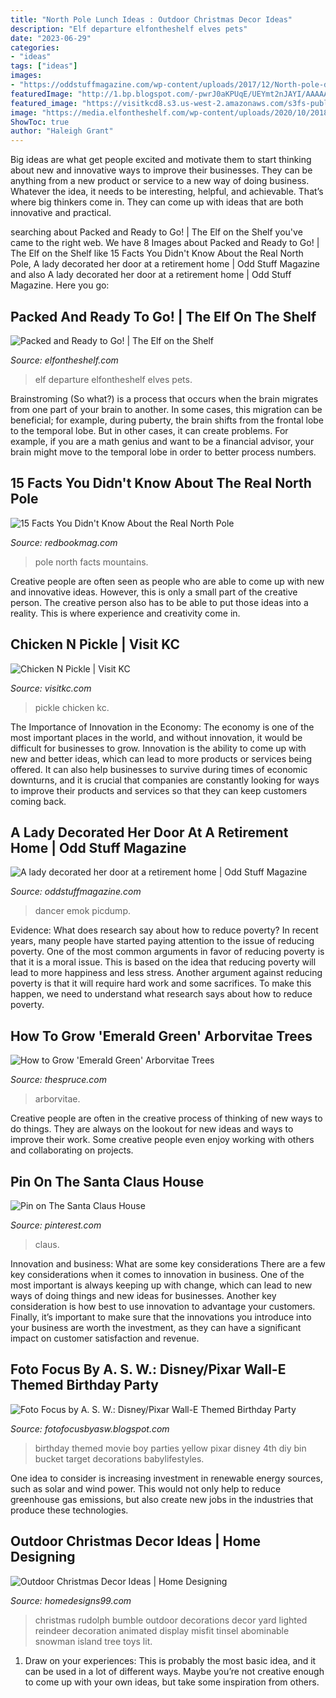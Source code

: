 ```yaml
---
title: "North Pole Lunch Ideas : Outdoor Christmas Decor Ideas"
description: "Elf departure elfontheshelf elves pets"
date: "2023-06-29"
categories:
- "ideas"
tags: ["ideas"]
images:
- "https://oddstuffmagazine.com/wp-content/uploads/2017/12/North-pole-dancer-650x863.jpg"
featuredImage: "http://1.bp.blogspot.com/-pwrJ0aKPUqE/UEYmt2nJAYI/AAAAAAAABzs/4mj8-dl-p28/s1600/ASW_3015.JPG"
featured_image: "https://visitkcd8.s3.us-west-2.amazonaws.com/s3fs-public/styles/slider_850x400_/public/3943f457-32d5-4fe0-ae97-342dcd336ff1.jpg?itok=Z6rjMaux"
image: "https://media.elfontheshelf.com/wp-content/uploads/2020/10/2018-12-22-3-idea_0.jpg"
ShowToc: true
author: "Haleigh Grant"
---
```



Big ideas are what get people excited and motivate them to start thinking about new and innovative ways to improve their businesses. They can be anything from a new product or service to a new way of doing business. Whatever the idea, it needs to be interesting, helpful, and achievable. That’s where big thinkers come in. They can come up with ideas that are both innovative and practical.

	

		
searching about Packed and Ready to Go! | The Elf on the Shelf you've came to the right web. We have 8 Images about Packed and Ready to Go! | The Elf on the Shelf like 15 Facts You Didn&#039;t Know About the Real North Pole, A lady decorated her door at a retirement home | Odd Stuff Magazine and also A lady decorated her door at a retirement home | Odd Stuff Magazine. Here you go:
		
    
## Packed And Ready To Go! | The Elf On The Shelf

<img loading=lazy src="https://media.elfontheshelf.com/wp-content/uploads/2020/10/2018-12-22-3-idea_0.jpg" onerror="this.onerror=null;this.src='https://tse4.mm.bing.net/th?id=OIP.Hc2KGr02iadZumeFAX8IhAHaHa&amp;pid=15.1';" alt="Packed and Ready to Go! | The Elf on the Shelf">

_Source: elfontheshelf.com_

>elf departure elfontheshelf elves pets. 

	

Brainstroming (So what?) is a process that occurs when the brain migrates from one part of your brain to another. In some cases, this migration can be beneficial; for example, during puberty, the brain shifts from the frontal lobe to the temporal lobe. But in other cases, it can create problems. For example, if you are a math genius and want to be a financial advisor, your brain might move to the temporal lobe in order to better process numbers.

    
## 15 Facts You Didn&#039;t Know About The Real North Pole

<img loading=lazy src="https://hips.hearstapps.com/hmg-prod.s3.amazonaws.com/images/aerial-view-of-snowcapped-mountains-against-sky-royalty-free-image-1575402338.jpg?crop=1.00xw:0.891xh;0.00142xw,0.109xh&amp;resize=1200:*" onerror="this.onerror=null;this.src='https://tse1.mm.bing.net/th?id=OIP.4KUTS-c0yZv58K-2Wsr0NQHaDt&amp;pid=15.1';" alt="15 Facts You Didn&#039;t Know About the Real North Pole">

_Source: redbookmag.com_

>pole north facts mountains. 

	

Creative people are often seen as people who are able to come up with new and innovative ideas. However, this is only a small part of the creative person. The creative person also has to be able to put those ideas into a reality. This is where experience and creativity come in.

    
## Chicken N Pickle | Visit KC

<img loading=lazy src="https://visitkcd8.s3.us-west-2.amazonaws.com/s3fs-public/styles/slider_850x400_/public/3943f457-32d5-4fe0-ae97-342dcd336ff1.jpg?itok=Z6rjMaux" onerror="this.onerror=null;this.src='https://tse1.mm.bing.net/th?id=OIP.CG8aNk4lVw-WKquuCZ7JZgHaDf&amp;pid=15.1';" alt="Chicken N Pickle | Visit KC">

_Source: visitkc.com_

>pickle chicken kc. 

	

The Importance of Innovation in the Economy:
The economy is one of the most important places in the world, and without innovation, it would be difficult for businesses to grow. Innovation is the ability to come up with new and better ideas, which can lead to more products or services being offered. It can also help businesses to survive during times of economic downturns, and it is crucial that companies are constantly looking for ways to improve their products and services so that they can keep customers coming back.

    
## A Lady Decorated Her Door At A Retirement Home | Odd Stuff Magazine

<img loading=lazy src="https://oddstuffmagazine.com/wp-content/uploads/2017/12/North-pole-dancer-650x863.jpg" onerror="this.onerror=null;this.src='https://tse4.mm.bing.net/th?id=OIP.W-dr8gnXSex3K4YL0bzCRAHaJ1&amp;pid=15.1';" alt="A lady decorated her door at a retirement home | Odd Stuff Magazine">

_Source: oddstuffmagazine.com_

>dancer emok picdump. 

	

Evidence: What does research say about how to reduce poverty?
In recent years, many people have started paying attention to the issue of reducing poverty. One of the most common arguments in favor of reducing poverty is that it is a moral issue. This is based on the idea that reducing poverty will lead to more happiness and less stress. Another argument against reducing poverty is that it will require hard work and some sacrifices. To make this happen, we need to understand what research says about how to reduce poverty.

    
## How To Grow &#039;Emerald Green&#039; Arborvitae Trees

<img loading=lazy src="https://fthmb.tqn.com/1pErYATsc9Cf6rfRT7Nmn6hUsMs=/2121x1414/filters:fill(auto,1)/Emerald-Green-arborvitae-big-59483ba13df78c537bb3a6bd.jpg" onerror="this.onerror=null;this.src='https://tse1.mm.bing.net/th?id=OIP.82SO6EisH0vxPDuPadxnmgHaE8&amp;pid=15.1';" alt="How to Grow &#039;Emerald Green&#039; Arborvitae Trees">

_Source: thespruce.com_

>arborvitae. 

	

Creative people are often in the creative process of thinking of new ways to do things. They are always on the lookout for new ideas and ways to improve their work. Some creative people even enjoy working with others and collaborating on projects.

    
## Pin On The Santa Claus House

<img loading=lazy src="https://i.pinimg.com/736x/6d/83/fc/6d83fcb529b5fd2942ce099bbd9809c5.jpg" onerror="this.onerror=null;this.src='https://tse1.mm.bing.net/th?id=OIP.fKX_1paQecGlS4Ft3frZngHaLG&amp;pid=15.1';" alt="Pin on The Santa Claus House">

_Source: pinterest.com_

>claus. 

	

Innovation and business: What are some key considerations
There are a few key considerations when it comes to innovation in business. One of the most important is always keeping up with change, which can lead to new ways of doing things and new ideas for businesses. Another key consideration is how best to use innovation to advantage your customers. Finally, it’s important to make sure that the innovations you introduce into your business are worth the investment, as they can have a significant impact on customer satisfaction and revenue.

    
## Foto Focus By A. S. W.: Disney/Pixar Wall-E Themed Birthday Party

<img loading=lazy src="http://1.bp.blogspot.com/-pwrJ0aKPUqE/UEYmt2nJAYI/AAAAAAAABzs/4mj8-dl-p28/s1600/ASW_3015.JPG" onerror="this.onerror=null;this.src='https://tse3.mm.bing.net/th?id=OIP.jIb_jk9n8GQq6tekkpwO4gHaLL&amp;pid=15.1';" alt="Foto Focus by A. S. W.: Disney/Pixar Wall-E Themed Birthday Party">

_Source: fotofocusbyasw.blogspot.com_

>birthday themed movie boy parties yellow pixar disney 4th diy bin bucket target decorations babylifestyles. 

	

One idea to consider is increasing investment in renewable energy sources, such as solar and wind power. This would not only help to reduce greenhouse gas emissions, but also create new jobs in the industries that produce these technologies.

    
## Outdoor Christmas Decor Ideas | Home Designing

<img loading=lazy src="http://homedesigns99.com/wp/wp-content/uploads/2013/11/Rudolph-Bumble-Outdoor-Christmas-Decor.jpg" onerror="this.onerror=null;this.src='https://tse2.mm.bing.net/th?id=OIP.MAY6W-QE3SijV2TpkpLhawHaHa&amp;pid=15.1';" alt="Outdoor Christmas Decor Ideas | Home Designing">

_Source: homedesigns99.com_

>christmas rudolph bumble outdoor decorations decor yard lighted reindeer decoration animated display misfit tinsel abominable snowman island tree toys lit. 

	

1. Draw on your experiences: This is probably the most basic idea, and it can be used in a lot of different ways. Maybe you’re not creative enough to come up with your own ideas, but take some inspiration from others.


